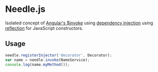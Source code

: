 Needle.js
============

Isolated concept of <a href="http://docs.angularjs.org/api/AUTO.$injector" target="_blank">Angular's $invoke</a> using <a href="http://en.wikipedia.org/wiki/Dependency_injection" target="_blank">dependency injection</a> using <a href="http://en.wikipedia.org/wiki/Reflection_(computer_programming)" target="_blank">reflection</a> for JavaScript constructors.

Usage
------------

```javascript
needle.registerInjector('decorator', Decorator);
var name = needle.invoke(NameService);
console.log(name.myMethod());
```